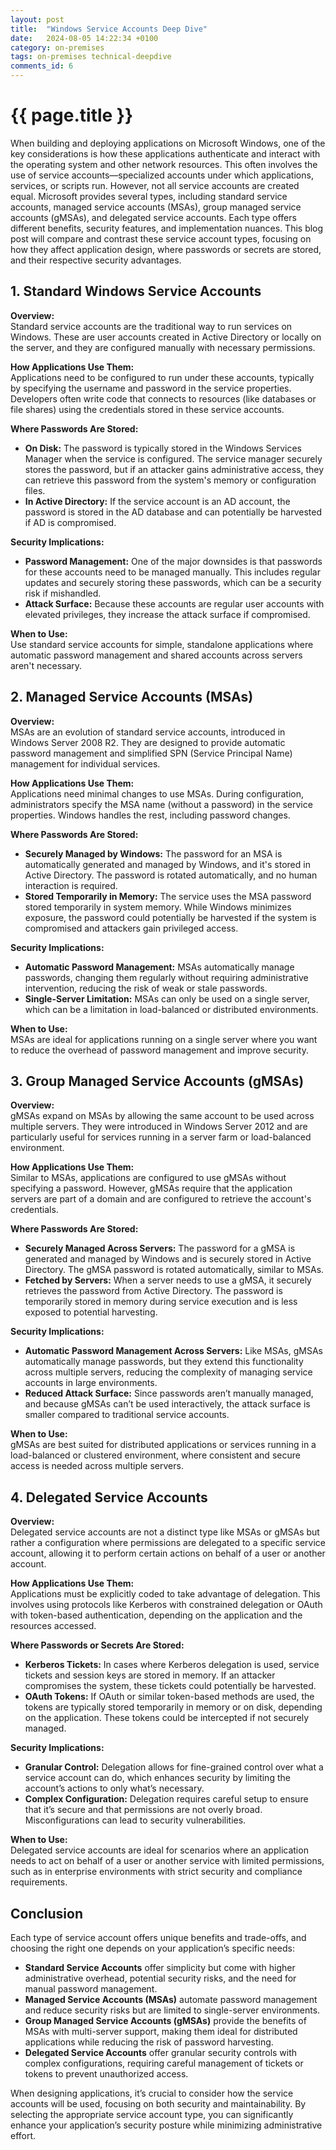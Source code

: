 ```yaml
---
layout: post
title:  "Windows Service Accounts Deep Dive"
date:   2024-08-05 14:22:34 +0100
category: on-premises
tags: on-premises technical-deepdive
comments_id: 6
---
```

<h1>{{ page.title }}</h1>

When building and deploying applications on Microsoft Windows, one of the key considerations is how these applications authenticate and interact with the operating system and other network resources. This often involves the use of service accounts—specialized accounts under which applications, services, or scripts run. However, not all service accounts are created equal. Microsoft provides several types, including standard service accounts, managed service accounts (MSAs), group managed service accounts (gMSAs), and delegated service accounts. Each type offers different benefits, security features, and implementation nuances. This blog post will compare and contrast these service account types, focusing on how they affect application design, where passwords or secrets are stored, and their respective security advantages.

## 1. Standard Windows Service Accounts

**Overview:**  
Standard service accounts are the traditional way to run services on Windows. These are user accounts created in Active Directory or locally on the server, and they are configured manually with necessary permissions.

**How Applications Use Them:**  
Applications need to be configured to run under these accounts, typically by specifying the username and password in the service properties. Developers often write code that connects to resources (like databases or file shares) using the credentials stored in these service accounts.

**Where Passwords Are Stored:**  
- **On Disk:** The password is typically stored in the Windows Services Manager when the service is configured. The service manager securely stores the password, but if an attacker gains administrative access, they can retrieve this password from the system's memory or configuration files.
- **In Active Directory:** If the service account is an AD account, the password is stored in the AD database and can potentially be harvested if AD is compromised.

**Security Implications:**
- **Password Management:** One of the major downsides is that passwords for these accounts need to be managed manually. This includes regular updates and securely storing these passwords, which can be a security risk if mishandled.
- **Attack Surface:** Because these accounts are regular user accounts with elevated privileges, they increase the attack surface if compromised.

**When to Use:**  
Use standard service accounts for simple, standalone applications where automatic password management and shared accounts across servers aren't necessary.

## 2. Managed Service Accounts (MSAs)

**Overview:**  
MSAs are an evolution of standard service accounts, introduced in Windows Server 2008 R2. They are designed to provide automatic password management and simplified SPN (Service Principal Name) management for individual services.

**How Applications Use Them:**  
Applications need minimal changes to use MSAs. During configuration, administrators specify the MSA name (without a password) in the service properties. Windows handles the rest, including password changes.

**Where Passwords Are Stored:**  
- **Securely Managed by Windows:** The password for an MSA is automatically generated and managed by Windows, and it's stored in Active Directory. The password is rotated automatically, and no human interaction is required.
- **Stored Temporarily in Memory:** The service uses the MSA password stored temporarily in system memory. While Windows minimizes exposure, the password could potentially be harvested if the system is compromised and attackers gain privileged access.

**Security Implications:**
- **Automatic Password Management:** MSAs automatically manage passwords, changing them regularly without requiring administrative intervention, reducing the risk of weak or stale passwords.
- **Single-Server Limitation:** MSAs can only be used on a single server, which can be a limitation in load-balanced or distributed environments.

**When to Use:**  
MSAs are ideal for applications running on a single server where you want to reduce the overhead of password management and improve security.

## 3. Group Managed Service Accounts (gMSAs)

**Overview:**  
gMSAs expand on MSAs by allowing the same account to be used across multiple servers. They were introduced in Windows Server 2012 and are particularly useful for services running in a server farm or load-balanced environment.

**How Applications Use Them:**  
Similar to MSAs, applications are configured to use gMSAs without specifying a password. However, gMSAs require that the application servers are part of a domain and are configured to retrieve the account's credentials.

**Where Passwords Are Stored:**  
- **Securely Managed Across Servers:** The password for a gMSA is generated and managed by Windows and is securely stored in Active Directory. The gMSA password is rotated automatically, similar to MSAs.
- **Fetched by Servers:** When a server needs to use a gMSA, it securely retrieves the password from Active Directory. The password is temporarily stored in memory during service execution and is less exposed to potential harvesting.

**Security Implications:**
- **Automatic Password Management Across Servers:** Like MSAs, gMSAs automatically manage passwords, but they extend this functionality across multiple servers, reducing the complexity of managing service accounts in large environments.
- **Reduced Attack Surface:** Since passwords aren’t manually managed, and because gMSAs can’t be used interactively, the attack surface is smaller compared to traditional service accounts.

**When to Use:**  
gMSAs are best suited for distributed applications or services running in a load-balanced or clustered environment, where consistent and secure access is needed across multiple servers.

## 4. Delegated Service Accounts

**Overview:**  
Delegated service accounts are not a distinct type like MSAs or gMSAs but rather a configuration where permissions are delegated to a specific service account, allowing it to perform certain actions on behalf of a user or another account.

**How Applications Use Them:**  
Applications must be explicitly coded to take advantage of delegation. This involves using protocols like Kerberos with constrained delegation or OAuth with token-based authentication, depending on the application and the resources accessed.

**Where Passwords or Secrets Are Stored:**  
- **Kerberos Tickets:** In cases where Kerberos delegation is used, service tickets and session keys are stored in memory. If an attacker compromises the system, these tickets could potentially be harvested.
- **OAuth Tokens:** If OAuth or similar token-based methods are used, the tokens are typically stored temporarily in memory or on disk, depending on the application. These tokens could be intercepted if not securely managed.

**Security Implications:**
- **Granular Control:** Delegation allows for fine-grained control over what a service account can do, which enhances security by limiting the account’s actions to only what’s necessary.
- **Complex Configuration:** Delegation requires careful setup to ensure that it’s secure and that permissions are not overly broad. Misconfigurations can lead to security vulnerabilities.

**When to Use:**  
Delegated service accounts are ideal for scenarios where an application needs to act on behalf of a user or another service with limited permissions, such as in enterprise environments with strict security and compliance requirements.

## Conclusion

Each type of service account offers unique benefits and trade-offs, and choosing the right one depends on your application’s specific needs:

- **Standard Service Accounts** offer simplicity but come with higher administrative overhead, potential security risks, and the need for manual password management.
- **Managed Service Accounts (MSAs)** automate password management and reduce security risks but are limited to single-server environments.
- **Group Managed Service Accounts (gMSAs)** provide the benefits of MSAs with multi-server support, making them ideal for distributed applications while reducing the risk of password harvesting.
- **Delegated Service Accounts** offer granular security controls with complex configurations, requiring careful management of tickets or tokens to prevent unauthorized access.

When designing applications, it’s crucial to consider how the service accounts will be used, focusing on both security and maintainability. By selecting the appropriate service account type, you can significantly enhance your application’s security posture while minimizing administrative effort.
